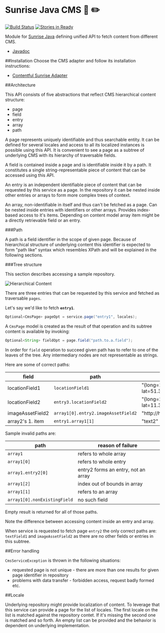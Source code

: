 Sunrise Java CMS :sunrise: :pencil2:
==================

[![Build Status](https://travis-ci.org/commercetools/commercetools-sunrise-java-cms.png?branch=master)](https://travis-ci.org/commercetools/commercetools-sunrise-java-cms) [![Stories in Ready](https://badge.waffle.io/commercetools/commercetools-sunrise-java-cms.png?label=ready&title=Ready)](https://waffle.io/commercetools/commercetools-sunrise-java-cms)

Module for [Sunrise Java](https://github.com/sphereio/commercetools-sunrise-java)
defining unified API to fetch content from different CMS.

* [Javadoc](https://commercetools.github.io/commercetools-sunrise-java-cms/javadoc/index.html)

##Installation
Choose the CMS adapter and follow its installation instructions:

- [Contentful Sunrise Adapter](/cms-contentful)

##Architecture

This API consists of five abstractions that reflect CMS hierarchical content structure:

* page
* field
* entry
* array
* path

A page represents uniquely identifiable and thus searchable entity.
It can be defined for several locales and access to all its
localized instances is possible using this API.
It is convenient to see a page as a subtree of underlying CMS with its
hierarchy of traversable fields.

A field is contained inside a page and is identifiable inside it by
a path. It constitutes a single string-representable piece of content
that can be accessed using this API.

An entry is an independent identifiable piece of content that can be requested by this service as a page.
In the repository it can be nested inside other entries or arrays to form more complex trees of context.

An array, non-identifiable in itself and thus can't be fetched as a page. Can be nested inside entries
with identifiers or other arrays. Provides index-based access to it's items.
Depending on content model array item might be a directly retrievable field or an entry.

###Path

A path is a field identifier in the scope of given page.
Because of hierarchical structure of underlying content this identifier
is expected to form "path like" syntax which resembles XPath and will be
explained in the following sections.

###Tree structure

This section describes accessing a sample repository.

![Hierarchical Content](doc/tree.png)

There are three entries that can be requested by this service and fetched as traversable `pages`.

Let's say we'd like to fetch **`entry1`**.

```Java
Optional<CmsPage> pageOpt = service.page("entry1", locales);
```

A `CmsPage` model is created as the result of that operation and its subtree content is available by invoking:

```Java
Optional<String> fieldOpt = page.field("path.to.a.field");
```

In order for `field` operation to succeed given path has to refer to one of the leaves of the tree.
Any intermediary nodes are not representable as strings.

Here are some of correct paths:

field | path | result
----- | ---- | ------
locationField1 | `locationField1` | "{long=19.62, lat=51.37}"
locationField2 | `entry3.locationField2` | "{long=21.62, lat=11.37}"
imageAssetField2 | `array1[0].entry2.imageAssetField2` | "http://host/file2.img"
array2's 1. item | `entry1.array1[1]` | "text2"

Sample invalid paths are:

path | reason of failure
---- | -----------------
`array1` | refers to whole array
`array1[0]` | refers to whole entry
`array1.entry2[0]` | entry2 forms an entry, not an array
`array1[2]` | index out of bounds in array
`array1[1]` | refers to an array
`array1[0].nonExistingField` | no such field

Empty result is returned for all of those paths.

Note the difference between accessing content inside an entry and array.

When service is requested to fetch page `entry2` the only correct paths are: `textField1` and `imageAssetField2` as there are no other fields or entries in this subtree.

##Error handling

`CmsServiceException` is thrown in the following situations:

- requested page is not unique - there are more than one results for given page identifier in repository
- problems with data transfer - forbidden access, request badly formed etc.

##Locale

Underlying repository might provide localization of content. To leverage that this service can provide a page
for the list of locales. The first locale on the list is matched against the repository contet.
If it's missing the second one is matched and so forth. An empty list can be provided and the behavior is 
dependent on underlying implementation.
